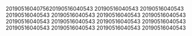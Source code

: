 2019051604075620190516040543
20190516040543
20190516040543
20190516040543
20190516040543
20190516040543
20190516040543
20190516040543
20190516040543
20190516040543
20190516040543
20190516040543
20190516040543
20190516040543
20190516040543
